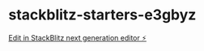 # stackblitz-starters-e3gbyz

[Edit in StackBlitz next generation editor ⚡️](https://stackblitz.com/~/github.com/kekesong0/stackblitz-starters-e3gbyz)